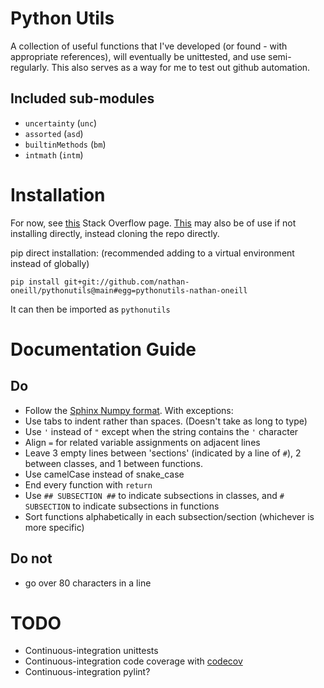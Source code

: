 # Python Utils
A collection of useful functions that I've developed (or found - with appropriate references), will eventually be unittested, and use semi-regularly. This also serves as a way for me to test out github automation.

## Included sub-modules
- `uncertainty` (`unc`)
- `assorted`    (`asd`)
- `builtinMethods` (`bm`)
- `intmath`     (`intm`)


# Installation
For now, see [this](https://stackoverflow.com/questions/16584552/how-to-state-in-requirements-txt-a-direct-github-source) Stack Overflow page.
[This](https://stackoverflow.com/questions/67631/how-to-import-a-module-given-the-full-path) may also be of use if not installing directly, instead cloning the repo directly.

pip direct installation: (recommended adding to a virtual environment instead of globally)

```pip install git+git://github.com/nathan-oneill/pythonutils@main#egg=pythonutils-nathan-oneill```

It can then be imported as `pythonutils`


# Documentation Guide
## Do
- Follow the [Sphinx Numpy format](https://numpydoc.readthedocs.io/en/latest/format.html). With exceptions:
- Use tabs to indent rather than spaces. (Doesn't take as long to type)
- Use `'` instead of `"` except when the string contains the `'` character
- Align `=` for related variable assignments on adjacent lines
- Leave 3 empty lines between 'sections' (indicated by a line of `#`), 2 between classes, and 1 between functions.
- Use camelCase instead of snake_case
- End every function with `return`
- Use `## SUBSECTION ##` to indicate subsections in classes, and `# SUBSECTION` to indicate subsections in functions
- Sort functions alphabetically in each subsection/section (whichever is more specific)

## Do not
- go over 80 characters in a line


# TODO
- Continuous-integration unittests
- Continuous-integration code coverage with [codecov](https://github.com/apps/codecov)
- Continuous-integration pylint?